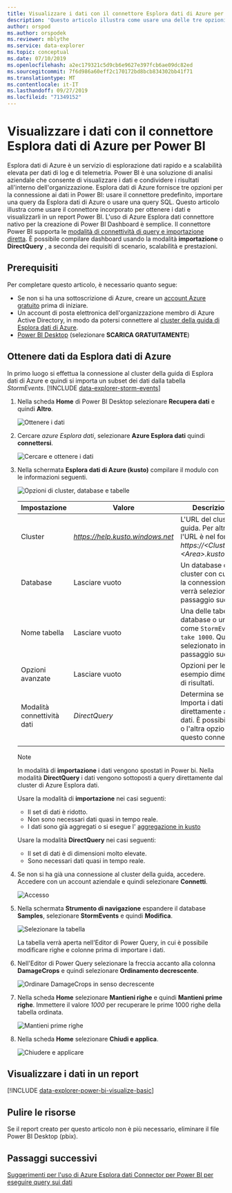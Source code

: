 ```yaml
---
title: Visualizzare i dati con il connettore Esplora dati di Azure per Power BI
description: 'Questo articolo illustra come usare una delle tre opzioni disponibili per la visualizzazione dei dati in Power BI: connettore Power BI per Esplora dati di Azure.'
author: orspod
ms.author: orspodek
ms.reviewer: mblythe
ms.service: data-explorer
ms.topic: conceptual
ms.date: 07/10/2019
ms.openlocfilehash: a2ec179321c5d9cb6e9627e397fcb6ae09dc82ed
ms.sourcegitcommit: 7f6d986a60eff2c170172bd8bcb834302bb41f71
ms.translationtype: MT
ms.contentlocale: it-IT
ms.lasthandoff: 09/27/2019
ms.locfileid: "71349152"
---
```

# <a name="visualize-data-using-the-azure-data-explorer-connector-for-power-bi"></a>Visualizzare i dati con il connettore Esplora dati di Azure per Power BI

Esplora dati di Azure è un servizio di esplorazione dati rapido e a scalabilità elevata per dati di log e di telemetria. Power BI è una soluzione di analisi aziendale che consente di visualizzare i dati e condividere i risultati all'interno dell'organizzazione. Esplora dati di Azure fornisce tre opzioni per la connessione ai dati in Power BI: usare il connettore predefinito, importare una query da Esplora dati di Azure o usare una query SQL. Questo articolo illustra come usare il connettore incorporato per ottenere i dati e visualizzarli in un report Power BI. L'uso di Azure Esplora dati connettore nativo per la creazione di Power BI Dashboard è semplice. Il connettore Power BI supporta le [modalità di connettività di query e importazione diretta](https://docs.microsoft.com/power-bi/desktop-directquery-about). È possibile compilare dashboard usando la modalità **importazione** o **DirectQuery** , a seconda dei requisiti di scenario, scalabilità e prestazioni. 

## <a name="prerequisites"></a>Prerequisiti

Per completare questo articolo, è necessario quanto segue:

* Se non si ha una sottoscrizione di Azure, creare un [account Azure gratuito](https://azure.microsoft.com/free/) prima di iniziare.
* Un account di posta elettronica dell'organizzazione membro di Azure Active Directory, in modo da potersi connettere al [cluster della guida di Esplora dati di Azure](https://dataexplorer.azure.com/clusters/help/databases/samples).
* [Power BI Desktop](https://powerbi.microsoft.com/get-started/) (selezionare **SCARICA GRATUITAMENTE**)

## <a name="get-data-from-azure-data-explorer"></a>Ottenere dati da Esplora dati di Azure

In primo luogo si effettua la connessione al cluster della guida di Esplora dati di Azure e quindi si importa un subset dei dati dalla tabella *StormEvents*. [!INCLUDE [data-explorer-storm-events](../../includes/data-explorer-storm-events.md)]

1. Nella scheda **Home** di Power BI Desktop selezionare **Recupera dati** e quindi **Altro**.

    ![Ottenere i dati](media/power-bi-connector/get-data-more.png)

1. Cercare *azure Esplora dati*, selezionare **Azure Esplora dati** quindi **connettersi**.

    ![Cercare e ottenere i dati](media/power-bi-connector/search-get-data.png)

1. Nella schermata **Esplora dati di Azure (kusto)** compilare il modulo con le informazioni seguenti.

    ![Opzioni di cluster, database e tabelle](media/power-bi-connector/cluster-database-table.png)

    **Impostazione** | **Valore** | **Descrizione campo**
    |---|---|---|
    | Cluster | *https://help.kusto.windows.net* | L'URL del cluster della guida. Per altri cluster, l'URL è nel formato *https://\<ClusterName\>.\<Area\>.kusto.windows.net*. |
    | Database | Lasciare vuoto | Un database ospitato nel cluster con cui si effettua la connessione. Questo verrà selezionato in un passaggio successivo. |
    | Nome tabella | Lasciare vuoto | Una delle tabelle nel database o una query come <code>StormEvents \| take 1000</code>. Questo verrà selezionato in un passaggio successivo. |
    | Opzioni avanzate | Lasciare vuoto | Opzioni per le query, ad esempio dimensioni del set di risultati. |
    | Modalità connettività dati | *DirectQuery* | Determina se Power BI Importa i dati o si connette direttamente all'origine dati. È possibile usare l'una o l'altra opzione con questo connettore. |
    | | | |
    
    > [!NOTE]
    > In modalità di **importazione** i dati vengono spostati in Power bi. Nella modalità **DirectQuery** i dati vengono sottoposti a query direttamente dal cluster di Azure Esplora dati.
    >
    > Usare la modalità di **importazione** nei casi seguenti:
    > * Il set di dati è ridotto.
    > * Non sono necessari dati quasi in tempo reale. 
    > * I dati sono già aggregati o si esegue l' [aggregazione in kusto](/azure/kusto/query/summarizeoperator#list-of-aggregation-functions)    
    >
    > Usare la modalità **DirectQuery** nei casi seguenti:
    > * Il set di dati è di dimensioni molto elevate. 
    > * Sono necessari dati quasi in tempo reale.   

1. Se non si ha già una connessione al cluster della guida, accedere. Accedere con un account aziendale e quindi selezionare **Connetti**.

    ![Accesso](media/power-bi-connector/sign-in.png)

1. Nella schermata **Strumento di navigazione** espandere il database **Samples**, selezionare **StormEvents** e quindi **Modifica**.

    ![Selezionare la tabella](media/power-bi-connector/select-table.png)

    La tabella verrà aperta nell'Editor di Power Query, in cui è possibile modificare righe e colonne prima di importare i dati.

1. Nell'Editor di Power Query selezionare la freccia accanto alla colonna **DamageCrops** e quindi selezionare **Ordinamento decrescente**.

    ![Ordinare DamageCrops in senso decrescente](media/power-bi-connector/sort-descending.png)

1. Nella scheda **Home** selezionare **Mantieni righe** e quindi **Mantieni prime righe**. Immettere il valore *1000* per recuperare le prime 1000 righe della tabella ordinata.

    ![Mantieni prime righe](media/power-bi-connector/keep-top-rows.png)

1. Nella scheda **Home** selezionare **Chiudi e applica**.

    ![Chiudere e applicare](media/power-bi-connector/close-apply.png)

## <a name="visualize-data-in-a-report"></a>Visualizzare i dati in un report

[!INCLUDE [data-explorer-power-bi-visualize-basic](../../includes/data-explorer-power-bi-visualize-basic.md)]

## <a name="clean-up-resources"></a>Pulire le risorse

Se il report creato per questo articolo non è più necessario, eliminare il file Power BI Desktop (pbix).

## <a name="next-steps"></a>Passaggi successivi

[Suggerimenti per l'uso di Azure Esplora dati Connector per Power BI per eseguire query sui dati](power-bi-best-practices.md#tips-for-using-the-azure-data-explorer-connector-for-power-bi-to-query-data)
